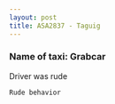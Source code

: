 ```yaml
---
layout: post
title: ASA2837 - Taguig
---
```


### Name of taxi: Grabcar

Driver was rude

```Rude behavior```
